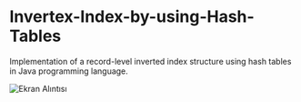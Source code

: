 # Invertex-Index-by-using-Hash-Tables
Implementation of a record-level inverted index structure using hash tables in Java programming language.

![Ekran Alıntısı](https://user-images.githubusercontent.com/95179775/161447839-35a8de5b-b157-4b80-856b-793eb6c86558.JPG)

